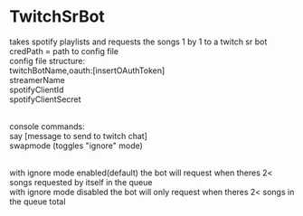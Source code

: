 # TwitchSrBot
takes spotify playlists and requests the songs 1 by 1 to a twitch sr bot
<br/>
credPath = path to config file 
<br/>config file structure:
<br/>  twitchBotName,oauth:[insertOAuthToken] 
<br/>  streamerName
<br/>  spotifyClientId
<br/>  spotifyClientSecret
<br/> 
  
<br/>console commands:
<br/>  say [message to send to twitch chat]
<br/>  swapmode (toggles "ignore" mode)
<br/> 
  
<br/>with ignore mode enabled(default) the bot will request when theres 2< songs requested by itself in the queue
<br/>with ignore mode disabled the bot will only request when theres 2< songs in the queue total

